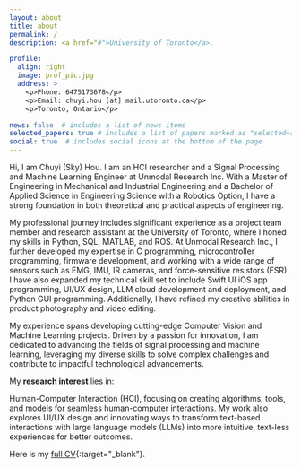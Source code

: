```yaml
---
layout: about
title: about
permalink: /
description: <a href="#">University of Toronto</a>. 

profile:
  align: right
  image: prof_pic.jpg
  address: >
    <p>Phone: 6475173678</p>
    <p>Email: chuyi.hou [at] mail.utoronto.ca</p>
    <p>Toronto, Ontario</p>

news: false  # includes a list of news items
selected_papers: true # includes a list of papers marked as "selected={true}"
social: true  # includes social icons at the bottom of the page
---
```


Hi, I am Chuyi (Sky) Hou. I am an HCI researcher and a Signal Processing and Machine Learning Engineer at Unmodal Research Inc. With a Master of Engineering in Mechanical and Industrial Engineering and a Bachelor of Applied Science in Engineering Science with a Robotics Option, I have a strong foundation in both theoretical and practical aspects of engineering.

My professional journey includes significant experience as a project team member and research assistant at the University of Toronto, where I honed my skills in Python, SQL, MATLAB, and ROS. At Unmodal Research Inc., I further developed my expertise in C programming, microcontroller programming, firmware development, and working with a wide range of sensors such as EMG, IMU, IR cameras, and force-sensitive resistors (FSR). I have also expanded my technical skill set to include Swift UI iOS app programming, UI/UX design, LLM cloud development and deployment, and Python GUI programming. Additionally, I have refined my creative abilities in product photography and video editing.

My experience spans developing cutting-edge Computer Vision and Machine Learning projects. Driven by a passion for innovation, I am dedicated to advancing the fields of signal processing and machine learning, leveraging my diverse skills to solve complex challenges and contribute to impactful technological advancements.

My **research interest** lies in:

Human-Computer Interaction (HCI), focusing on creating algorithms, tools, and models for seamless human-computer interactions. My work also explores UI/UX design and innovating ways to transform text-based interactions with large language models (LLMs) into more intuitive, text-less experiences for better outcomes.

Here is my [full CV](assets/pdf/CV.pdf){:target="\_blank"}.

<!-- Write your biography here. Tell the world about yourself. Link to your favorite [subreddit](http://reddit.com){:target="\_blank"}. You can put a picture in, too. The code is already in, just name your picture `prof_pic.jpg` and put it in the `img/` folder.

Put your address / P.O. box / other info right below your picture. You can also disable any these elements by editing `profile` property of the YAML header of your `_pages/about.md`. Edit `_bibliography/papers.bib` and Jekyll will render your [publications page](/al-folio/publications/) automatically.

Link to your social media connections, too. This theme is set up to use [Font Awesome icons](http://fortawesome.github.io/Font-Awesome/){:target="\_blank"} and [Academicons](https://jpswalsh.github.io/academicons/){:target="\_blank"}, like the ones below. Add your Facebook, Twitter, LinkedIn, Google Scholar, or just disable all of them. -->
